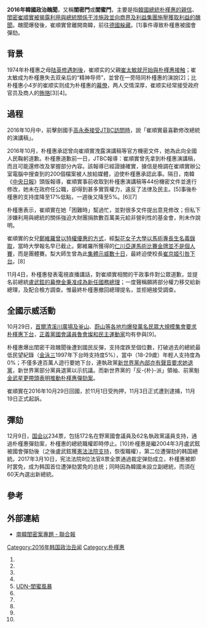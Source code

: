 **2016年韓國政治醜聞**，又稱**閨密門**或**閨蜜門**，主要是指[韓國總統](../Page/大韩民国总统.md "wikilink")[朴槿惠的親信](../Page/朴槿惠.md "wikilink")、[閨密](https://zh.wikipedia.org/wiki/閨密 "wikilink")[崔順實被揭露利用與總統關係干涉施政並向商界及](../Page/崔順實.md "wikilink")[利益集團施壓獲取利益的](https://zh.wikipedia.org/wiki/倡导团体 "wikilink")[醜聞](https://zh.wikipedia.org/wiki/醜聞 "wikilink")。醜聞爆發後，崔順實曾離開南韓，前往[德國躲藏](https://zh.wikipedia.org/wiki/德國 "wikilink")。\[1\]事件導致朴槿惠被國會彈劾。

## 背景

1974年朴槿惠之母[陆英修](../Page/陸英修.md "wikilink")[遇刺後](../Page/文世光事件.md "wikilink")，崔顺实的父親[崔太敏就开始與朴槿惠接触](../Page/崔太敏.md "wikilink")；崔太敏成为朴槿惠失去双亲后的“精神导师”，並曾在一旁陪同朴槿惠的演說\[2\]；比朴槿惠小4岁的崔顺实则成为朴槿惠的[幕僚](https://zh.wikipedia.org/wiki/幕僚 "wikilink")，两人交情深厚，崔顺实经常接受政府官员及商人的[贿赂](../Page/賄賂.md "wikilink")\[3\]\[4\]。

## 過程

2016年10月中，前擊劍國手[高永泰接受](../Page/高永泰.md "wikilink")[JTBC訪問時](../Page/JTBC.md "wikilink")，說「崔順實最喜歡修改總統的演講稿」。

2016年10月，朴槿惠承認曾向崔順實洩露演講稿等官方機密文件，她為此向全國人民鞠躬道歉。朴槿惠道歉前一日，JTBC報導：崔順實曾先拿到朴槿惠演講稿，而且可能還修改及掌握部分內容。該報導已經證據確實，據信是檢調在崔順實辦公室電腦中搜查到的200個檔案被人放給媒體，迫使朴槿惠承認此事。隔日，南韓《[中央日報](../Page/中央日報_\(韓國\).md "wikilink")》頭版報導，崔順實事前收取到朴槿惠演講稿等44份機密文件並進行修改，她未在政府任公職，卻得到甚多實質權力，違反了法律及民主。\[5\]事後朴槿惠的支持度降至17%低點，一週後又降至5%。\[6\]\[7\]

朴槿惠表示，崔順實在她「困難時」幫過忙，並對很多文件提出意見修改；但私下涉嫌利用與總統的關係強迫大財團捐款數百萬美元給非營利性的基金會，則未作說明。

崔順實的女兒[鄭維羅曾以](../Page/郑维罗.md "wikilink")[特權優惠的方式](https://zh.wikipedia.org/wiki/特權 "wikilink")，經[梨花女子大學以](../Page/梨花女子大學.md "wikilink")[馬術專長生名義錄取](../Page/马术.md "wikilink")，當時大學報名早已截止。鄭維羅所獲得的[仁川亞運](../Page/2014年亚洲运动会.md "wikilink")[馬術比賽金牌並不是個人賽](https://zh.wikipedia.org/wiki/2014年亞洲運動會馬術比賽 "wikilink")，而是團體賽。梨大師生曾為此[集體示威數十日](https://zh.wikipedia.org/wiki/2016年梨花女子大學示威 "wikilink")，最終迫使校長[崔京姬引咎下台](https://zh.wikipedia.org/wiki/崔京姬 "wikilink")。\[8\]

11月4日，朴槿惠發表電視直播講話，對崔順實相關的干政事件對公眾道歉，並提名前總統[盧武鉉的幕僚](../Page/盧武鉉.md "wikilink")[金秉准成為新任](https://zh.wikipedia.org/wiki/金秉准 "wikilink")[國務總理](../Page/大韓民國國務總理.md "wikilink")；一度聲稱願將部分權力移交給新總理，及配合檢方調查。惟最終朴槿惠撤回總理提名，並拒絕接受調查。

## 全國示威活動

10月29日，[首爾](../Page/首爾.md "wikilink")[清溪川廣場及](../Page/清溪川.md "wikilink")[釜山](../Page/釜山廣域市.md "wikilink")、[蔚山等各地均爆發萬名民眾](../Page/蔚山广域市.md "wikilink")[大規模集會要求朴槿惠下台](../Page/2016年大韩民国反朴槿惠示威.md "wikilink")，[正義黨](../Page/正义党_\(韩国\).md "wikilink")[國會議員](https://zh.wikipedia.org/wiki/韩国国会 "wikilink")[魯會燦和民主運動家](../Page/魯會燦.md "wikilink")均有參與\[9\]。

朴槿惠爆出閨密干政醜聞後遭到國民反彈，支持度跌至個位數，打破過去的總統最低民望紀錄（[金泳三](../Page/金泳三.md "wikilink")1997年下台時支持度5%），當中（18-29歲）年輕人支持度為0%；不僅多達百萬人遊行要她下台，連執政黨[新世界黨內部亦有聲音要求她](https://zh.wikipedia.org/wiki/新世界黨 "wikilink")[退黨](../Page/政黨政治.md "wikilink")，新世界黨部分黨員退黨以示抗議。而新世界黨的「反-{朴}-派」領袖、前黨魁[金武星更帶頭表明推動](../Page/金武星.md "wikilink")[朴槿惠彈劾案](../Page/朴槿惠弹劾案.md "wikilink")。

崔順實在2016年10月29日回國，於11月1日受拘押，11月3日正式遭到逮捕，11月19日正式起訴。

## 彈劾

12月9日，[国会以](https://zh.wikipedia.org/wiki/韩国国会 "wikilink")234票，包括172名在野黨國會議員及62名執政黨議員支持，通過朴槿惠彈劾案，朴槿惠的總統職權即時停止。\[10\]朴槿惠是繼2004年3月盧武鉉被國會彈劾後（之後盧武鉉獲[憲法法院支持](../Page/韩国宪法法院.md "wikilink")，恢復職權），第二位遭彈劾的韩国總統。2017年3月10日，宪法法院8位法官8票全票通過裁定弹劾成立，朴槿惠被即时罢免，成为韩国首位遭弹劾罢免的总统；同時因為韓國未設立副總統，而須在60天內選出新總統。

## 參考

## 外部連結

  - [南韓閨密案專題 - 聯合報](http://topic.udn.com/SouthKoreanPresident/pgh3)

[Category:2016年韩国政治丑闻](https://zh.wikipedia.org/wiki/Category:2016年韩国政治丑闻 "wikilink")
[Category:朴槿惠](https://zh.wikipedia.org/wiki/Category:朴槿惠 "wikilink")

1.
2.
3.
4.
5.  [UDN-閨蜜風暴](http://udn.com/news/story/5/2046874)
6.
7.
8.
9.
10.